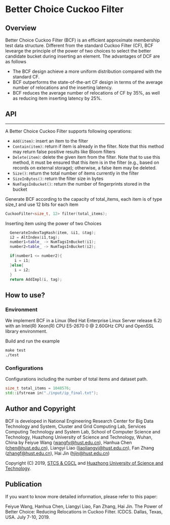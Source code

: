 # Better Choice Cuckoo Filter

## Overview
Better Choice Cuckoo Filter (BCF) is an efficient approximate membership test data structure. Different from the standard Cuckoo Filter (CF), BCF levearge the principle of the power of two choices to select the better candidate bucket during inserting an element. The advantages of DCF are as follows

* The BCF design achieve a more uniform distribution compared with the standard CF.
* BCF outperforms the state-of-the-art CF design in terms of the average number of relocations and the inserting latency.
* BCF reduces the average number of relocations of CF by 35%, as well as reducing item inserting latency by 25%.



## API
--------
A Better Choice Cuckoo Filter supports following operations:

*  `Add(item)`: insert an item to the filter
*  `Contain(item)`: return if item is already in the filter. Note that this method may return false positive results like Bloom filters
*  `Delete(item)`: delete the given item from the filter. Note that to use this method, it must be ensured that this item is in the filter (e.g., based on records on external storage); otherwise, a false item may be deleted.
*  `Size()`: return the total number of items currently in the filter
*  `SizeInBytes()`: return the filter size in bytes
*  `NumTagsInBucket()`: return the number of fingerprints stored in the bucket

Generate BCF according to the capacity of total_items, each item is of type size_t and use 12 bits for each item


```c++
CuckooFilter<size_t, 12> filter(total_items);
```

Inserting item using the power of two Choices

```c++
  GenerateIndexTagHash(item, &i1, &tag);
  i2 = AltIndex(i1,tag);
  number1=table_ -> NumTagsInBucket(i1);
  number2=table_ -> NumTagsInBucket(i2);

  if(number1 <= number2){
    i = i1;
  }else{
    i = i2;
  }
  return AddImpl(i, tag);

```


## How to use?
### Environment
We implement BCF in a Linux (Red Hat Enterprise Linux Server release 6.2) with an Intel(R) Xeon(R) CPU E5-2670 0 @ 2.60GHz CPU and OpenSSL library environment. 


Build and run the example

```txt
make test
./test
```


### Configurations
Configurations including the number of total items and dataset path.

```c++
size_t total_items = 1048576;
std::ifstream in("./input/ip_final.txt");
```


## Author and Copyright

BCF is developed in National Engineering Research Center for Big Data Technology and System, Cluster and Grid Computing Lab, Services Computing Technology and System Lab, School of Computer Science and Technology, Huazhong University of Science and Technology, Wuhan, China by Feiyue Wang (wangfy@hust.edu.cn), Hanhua Chen (chen@hust.edu.cn), Liangyi Liao (liaoliangyi@hust.edu.cn), Fan Zhang (zhangf@hust.edu.cn), Hai Jin (hjin@hust.edu.cn)

Copyright (C) 2019, [STCS & CGCL](http://grid.hust.edu.cn/) and [Huazhong University of Science and Technology](http://www.hust.edu.cn).

## Publication

If you want to know more detailed information, please refer to this paper:

Feiyue Wang, Hanhua Chen, Liangyi Liao, Fan Zhang, Hai Jin. The Power of Better Choice: Reducing Relocations in Cuckoo Filter. ICDCS. Dallas, Texas, USA. July 7-10, 2019.

